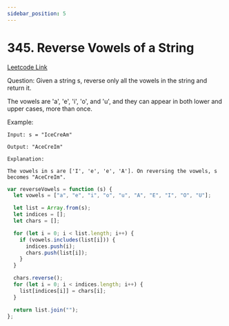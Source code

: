 ```yaml
---
sidebar_position: 5
---
```


# 345. Reverse Vowels of a String

[Leetcode Link](https://leetcode.com/problems/reverse-vowels-of-a-string/)

Question:
Given a string s, reverse only all the vowels in the string and return it.

The vowels are 'a', 'e', 'i', 'o', and 'u', and they can appear in both lower and upper cases, more than once.

Example:

```
Input: s = "IceCreAm"

Output: "AceCreIm"

Explanation:

The vowels in s are ['I', 'e', 'e', 'A']. On reversing the vowels, s becomes "AceCreIm".
```

```jsx title="reverse-vowels-of-string"
var reverseVowels = function (s) {
  let vowels = ["a", "e", "i", "o", "u", "A", "E", "I", "O", "U"];

  let list = Array.from(s);
  let indices = [];
  let chars = [];

  for (let i = 0; i < list.length; i++) {
    if (vowels.includes(list[i])) {
      indices.push(i);
      chars.push(list[i]);
    }
  }

  chars.reverse();
  for (let i = 0; i < indices.length; i++) {
    list[indices[i]] = chars[i];
  }

  return list.join("");
};
```
